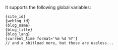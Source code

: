 It supports the following global variables:

    {site_id}
    {weblog_id}
    {blog_name}
    {blog_title}
    {blog_lang}
    {current_time format='%m %d %Y'}
    // and a shitload more, but those are useless...